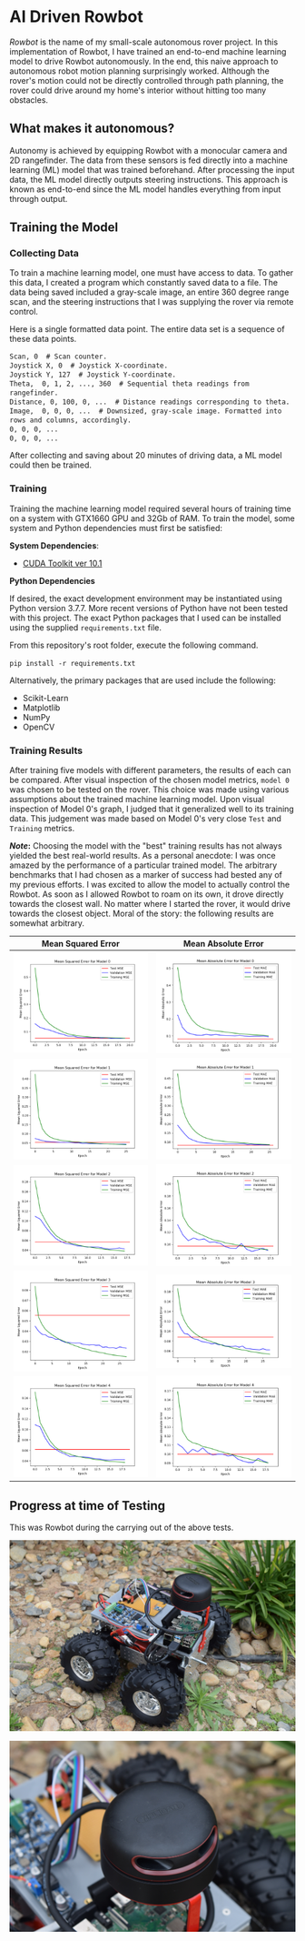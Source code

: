 # AI Driven Rowbot

_Rowbot_ is the name of my small-scale autonomous rover project.
In this implementation of Rowbot, I have trained an end-to-end machine learning model to drive Rowbot autonomously.
In the end, this naive approach to autonomous robot motion planning surprisingly worked.
Although the rover's motion could not be directly controlled through path planning,
the rover could drive around my home's interior without hitting too many obstacles.

## What makes it autonomous?

Autonomy is achieved by equipping Rowbot with a monocular camera and 2D rangefinder.
The data from these sensors is fed directly into a machine learning (ML) model that was trained beforehand.
After processing the input data, the ML model directly outputs steering instructions.
This approach is known as end-to-end since the ML model handles everything from input through output.

## Training the Model

### Collecting Data

To train a machine learning model, one must have access to data.
To gather this data, I created a program which constantly saved data to a file.
The data being saved included a gray-scale image, an entire 360 degree range scan,
and the steering instructions that I was supplying the rover via remote control.

Here is a single formatted data point.
The entire data set is a sequence of these data points.

```
Scan, 0  # Scan counter.
Joystick X, 0  # Joystick X-coordinate.
Joystick Y, 127  # Joystick Y-coordinate.
Theta,  0, 1, 2, ..., 360  # Sequential theta readings from rangefinder.
Distance, 0, 100, 0, ...  # Distance readings corresponding to theta.
Image,  0, 0, 0, ...  # Downsized, gray-scale image. Formatted into rows and columns, accordingly.
0, 0, 0, ...
0, 0, 0, ...
```

After collecting and saving about 20 minutes of driving data, a ML model could then be trained.

### Training

Training the machine learning model required several hours of training time on a system with GTX1660 GPU and 32Gb of RAM.
To train the model, some system and Python dependencies must first be satisfied:

**System Dependencies**:

- [CUDA Toolkit ver 10.1](https://developer.nvidia.com/cuda-10.1-download-archive-base)

**Python Dependencies**

If desired, the exact development environment may be instantiated using Python version 3.7.7.
More recent versions of Python have not been tested with this project.
The exact Python packages that I used can be installed using the supplied `requirements.txt` file.

From this repository's root folder, execute the following command.

`pip install -r requirements.txt`


Alternatively, the primary packages that are used include the following:

- Scikit-Learn
- Matplotlib
- NumPy
- OpenCV

### Training Results

After training five models with different parameters, the results of each can be compared.
After visual inspection of the chosen model metrics, `model 0` was chosen to be tested on the rover.
This choice was made using various assumptions about the trained machine learning model.
Upon visual inspection of Model 0's graph, I judged that it generalized well to its training data.
This judgement was made based on Model 0's very close `Test` and `Training` metrics.


**_Note_:** Choosing the model with the "best" training results has not always yielded the best real-world results.
As a personal anecdote: I was once amazed by the performance of a particular trained model.
The arbitrary benchmarks that I had chosen as a marker of success had bested any of my previous efforts.
I was excited to allow the model to actually control the Rowbot.
As soon as I allowed Rowbot to roam on its own, it drove directly towards the closest wall.
No matter where I started the rover, it would drive towards the closest object.
Moral of the story: the following results are somewhat arbitrary.


|         Mean Squared Error          |         Mean Absolute Error         |
| :---------------------------------: | :---------------------------------: |
| ![](assets/AI_Rowbot_ML/M0_MSE.png) | ![](assets/AI_Rowbot_ML/M0_MAE.png) |
| ![](assets/AI_Rowbot_ML/M1_MSE.png) | ![](assets/AI_Rowbot_ML/M1_MAE.png) |
| ![](assets/AI_Rowbot_ML/M2_MSE.png) | ![](assets/AI_Rowbot_ML/M2_MAE.png) |
| ![](assets/AI_Rowbot_ML/M3_MSE.png) | ![](assets/AI_Rowbot_ML/M3_MAE.png) |
| ![](assets/AI_Rowbot_ML/M4_MSE.png) | ![](assets/AI_Rowbot_ML/M4_MAE.png) |


## Progress at time of Testing

This was Rowbot during the carrying out of the above tests.

![Whole Rover](assets/wholeView.JPG)

![RPLidar Scanner](assets/RPLView.JPG)
